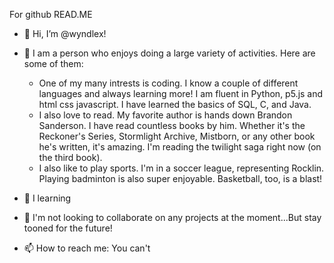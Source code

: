 For github READ.ME
- :wave: Hi, I’m @wyndlex!

- :eyes: I am a person who enjoys doing a large variety of activities. Here are some of them:
  - One of my many intrests is coding. I know a couple of different languages and always learning more! I am fluent in Python, p5.js and html css javascript. I have learned the basics of SQL, C, and Java.
  - I also love to read. My favorite author is hands down Brandon Sanderson. I have read countless books by him. Whether it's the Reckoner's Series, Stormlight Archive, Mistborn, or any other book he's written, it's amazing. I'm reading the twilight saga right now (on the third book).
  - I also like to play sports. I'm in a soccer league, representing Rocklin. Playing badminton is also super enjoyable. Basketball, too, is a blast!

- :seedling: I learning

- 💞️ I'm not looking to collaborate on any projects at the moment...But stay tooned for the future!

- :mailbox: How to reach me: You can't


<!---
wyndlex/wyndlex is a :sparkles: special :sparkles: repository because its README.md (this file) appears on your GitHub profile.
You can click the Preview link to take a look at your changes.
--->
